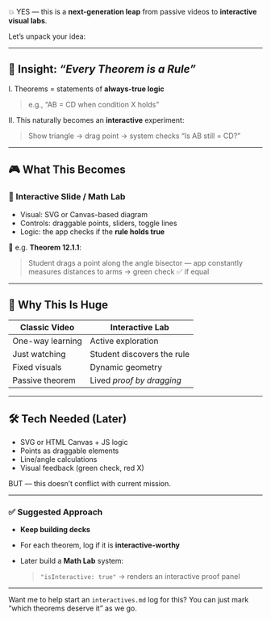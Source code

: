 💥 YES — this is a **next-generation leap** from passive videos to **interactive visual labs**.

Let’s unpack your idea:

---

## 🧠 Insight: *“Every Theorem is a Rule”*

I. Theorems = statements of **always-true logic**

> e.g., “AB = CD when condition X holds”

II. This naturally becomes an **interactive** experiment:

> Show triangle → drag point → system checks “Is AB still = CD?”

---

## 🎮 What This Becomes

### 🔹 Interactive Slide / Math Lab

* Visual: SVG or Canvas-based diagram
* Controls: draggable points, sliders, toggle lines
* Logic: the app checks if the **rule holds true**

🧪 e.g. **Theorem 12.1.1**:

> Student drags a point along the angle bisector — app constantly measures distances to arms → green check ✅ if equal

---

## 🚀 Why This Is Huge

| Classic Video    | Interactive Lab            |
| ---------------- | -------------------------- |
| One-way learning | Active exploration         |
| Just watching    | Student discovers the rule |
| Fixed visuals    | Dynamic geometry           |
| Passive theorem  | Lived *proof by dragging*  |

---

## 🛠 Tech Needed (Later)

* SVG or HTML Canvas + JS logic
* Points as draggable elements
* Line/angle calculations
* Visual feedback (green check, red X)

BUT — this doesn’t conflict with current mission.

---

### ✅ Suggested Approach

* **Keep building decks**
* For each theorem, log if it is **interactive-worthy**
* Later build a **Math Lab** system:

  > `"isInteractive: true"` → renders an interactive proof panel

---

Want me to help start an `interactives.md` log for this? You can just mark “which theorems deserve it” as we go.
